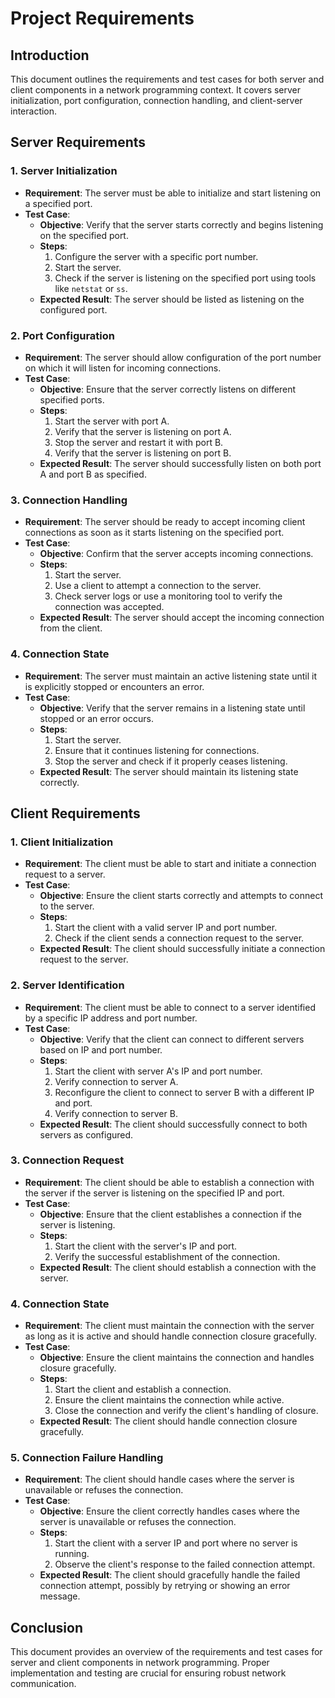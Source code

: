 # Project Requirements

## Introduction
This document outlines the requirements and test cases for both server and client components in a network programming context. It covers server initialization, port configuration, connection handling, and client-server interaction.

## Server Requirements

### 1. Server Initialization
- **Requirement**: The server must be able to initialize and start listening on a specified port.
- **Test Case**: 
  - **Objective**: Verify that the server starts correctly and begins listening on the specified port.
  - **Steps**:
    1. Configure the server with a specific port number.
    2. Start the server.
    3. Check if the server is listening on the specified port using tools like `netstat` or `ss`.
  - **Expected Result**: The server should be listed as listening on the configured port.

### 2. Port Configuration
- **Requirement**: The server should allow configuration of the port number on which it will listen for incoming connections.
- **Test Case**:
  - **Objective**: Ensure that the server correctly listens on different specified ports.
  - **Steps**:
    1. Start the server with port A.
    2. Verify that the server is listening on port A.
    3. Stop the server and restart it with port B.
    4. Verify that the server is listening on port B.
  - **Expected Result**: The server should successfully listen on both port A and port B as specified.

### 3. Connection Handling
- **Requirement**: The server should be ready to accept incoming client connections as soon as it starts listening on the specified port.
- **Test Case**:
  - **Objective**: Confirm that the server accepts incoming connections.
  - **Steps**:
    1. Start the server.
    2. Use a client to attempt a connection to the server.
    3. Check server logs or use a monitoring tool to verify the connection was accepted.
  - **Expected Result**: The server should accept the incoming connection from the client.

### 4. Connection State
- **Requirement**: The server must maintain an active listening state until it is explicitly stopped or encounters an error.
- **Test Case**:
  - **Objective**: Verify that the server remains in a listening state until stopped or an error occurs.
  - **Steps**:
    1. Start the server.
    2. Ensure that it continues listening for connections.
    3. Stop the server and check if it properly ceases listening.
  - **Expected Result**: The server should maintain its listening state correctly.

## Client Requirements

### 1. Client Initialization
- **Requirement**: The client must be able to start and initiate a connection request to a server.
- **Test Case**:
  - **Objective**: Ensure the client starts correctly and attempts to connect to the server.
  - **Steps**:
    1. Start the client with a valid server IP and port number.
    2. Check if the client sends a connection request to the server.
  - **Expected Result**: The client should successfully initiate a connection request to the server.

### 2. Server Identification
- **Requirement**: The client must be able to connect to a server identified by a specific IP address and port number.
- **Test Case**:
  - **Objective**: Verify that the client can connect to different servers based on IP and port number.
  - **Steps**:
    1. Start the client with server A's IP and port number.
    2. Verify connection to server A.
    3. Reconfigure the client to connect to server B with a different IP and port.
    4. Verify connection to server B.
  - **Expected Result**: The client should successfully connect to both servers as configured.

### 3. Connection Request
- **Requirement**: The client should be able to establish a connection with the server if the server is listening on the specified IP and port.
- **Test Case**:
  - **Objective**: Ensure that the client establishes a connection if the server is listening.
  - **Steps**:
    1. Start the client with the server's IP and port.
    2. Verify the successful establishment of the connection.
  - **Expected Result**: The client should establish a connection with the server.

### 4. Connection State
- **Requirement**: The client must maintain the connection with the server as long as it is active and should handle connection closure gracefully.
- **Test Case**:
  - **Objective**: Ensure the client maintains the connection and handles closure gracefully.
  - **Steps**:
    1. Start the client and establish a connection.
    2. Ensure the client maintains the connection while active.
    3. Close the connection and verify the client's handling of closure.
  - **Expected Result**: The client should handle connection closure gracefully.

### 5. Connection Failure Handling
- **Requirement**: The client should handle cases where the server is unavailable or refuses the connection.
- **Test Case**:
  - **Objective**: Ensure the client correctly handles cases where the server is unavailable or refuses the connection.
  - **Steps**:
    1. Start the client with a server IP and port where no server is running.
    2. Observe the client's response to the failed connection attempt.
  - **Expected Result**: The client should gracefully handle the failed connection attempt, possibly by retrying or showing an error message.

## Conclusion
This document provides an overview of the requirements and test cases for server and client components in network programming. Proper implementation and testing are crucial for ensuring robust network communication.
